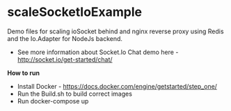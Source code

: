 # scaleSocketIoExample
Demo files for scaling ioSocket behind and nginx reverse proxy using Redis and the Io.Adapter for NodeJs backend.
  
* See more information about Socket.Io Chat demo here - http://socket.io/get-started/chat/

**How to run**
* Install Docker - https://docs.docker.com/engine/getstarted/step_one/
* Run the Build.sh to build correct images
* Run docker-compose up